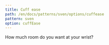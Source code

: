 ```yaml
---
title: Cuff ease
path: /en/docs/patterns/sven/options/cuffease
pattern: sven
option: cuffEase
---
```


How much room do you want at your wrist?